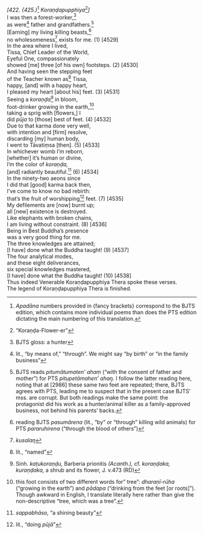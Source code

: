 *\[422. {425.}*[^1] *Koraṇḍapupphiya*[^2]*\]*  
I was then a forest-worker,[^3]  
as were[^4] father and grandfathers.[^5]  
\[Earning\] my living killing beasts,[^6]  
no wholesomeness[^7] exists for me. (1) \[4529\]  
In the area where I lived,  
Tissa, Chief Leader of the World,  
Eyeful One, compassionately  
showed \[me\] three \[of his own\] footsteps. (2) \[4530\]  
And having seen the stepping feet  
of the Teacher known as[^8] Tissa,  
happy, \[and\] with a happy heart,  
I pleased my heart \[about his\] feet. (3) \[4531\]  
Seeing a *koraṇḍa*[^9] in bloom,  
foot-drinker growing in the earth,[^10]  
taking a sprig with \[flowers,\] I  
did *pūja* to \[those\] best of feet. (4) \[4532\]  
Due to that karma done very well,  
with intention and \[firm\] resolve,  
discarding \[my\] human body,  
I went to Tāvatiṃsa \[then\]. (5) \[4533\]  
In whichever womb I’m reborn,  
\[whether\] it’s human or divine,  
I’m the color of *koraṇḍa,*  
\[and\] radiantly beautiful.[^11] (6) \[4534\]  
In the ninety-two aeons since  
I did that \[good\] karma back then,  
I’ve come to know no bad rebirth:  
that’s the fruit of worshipping[^12] feet. (7) \[4535\]  
My defilements are \[now\] burnt up;  
all \[new\] existence is destroyed.  
Like elephants with broken chains,  
I am living without constraint. (8) \[4536\]  
Being in Best Buddha’s presence  
was a very good thing for me.  
The three knowledges are attained;  
\[I have\] done what the Buddha taught! (9) \[4537\]  
The four analytical modes,  
and these eight deliverances,  
six special knowledges mastered,  
\[I have\] done what the Buddha taught! (10) \[4538\]  
Thus indeed Venerable Koraṇḍapupphiya Thera spoke these verses.  
The legend of Koraṇḍapupphiya Thera is finished.  
[^1]: *Apadāna* numbers provided in {fancy brackets} correspond to the
    BJTS edition, which contains more individual poems than does the PTS
    edition dictating the main numbering of this translation.  
[^2]: “Koraṇḍa-Flower-er”  
[^3]: BJTS gloss: a hunter  
[^4]: lit., “by means of,” “through”. We might say “by birth” or “in the
    family business”  
[^5]: BJTS reads *pitumātumaten’ ahaṃ* (“with the consent of father and
    mother”) for PTS *pitupetāmahen’ ahaŋ.* I follow the latter reading
    here, noting that at \[2986\] these same two feet are repeated;
    there, BJTS agrees with PTS, leading me to suspect that in the
    present case BJTS’ mss. are corrupt. But both readings make the same
    point: the protagonist did his work as a hunter/animal killer as a
    family-approved business, not behind his parents’ backs.  
[^6]: reading BJTS *pasumārena* (lit., “by” or “through” killing wild
    animals) for PTS *pararuhirena* (“through the blood of others”)  
[^7]: *kusalaŋ*  
[^8]: lit., “named”  
[^9]: Sinh. *kaṭukoraṇḍu,* Barberia prionitis *(Acanth.),* cf.
    *koraṇḍaka, kuraṇḍaka,* a shrub and its flower, J. v.473 (RD)  
[^10]: this foot consists of two different words for” tree”:
    *dharaṇī-rūha* (“growing in the earth”) and *pādapa* (“drinking from
    the feet \[or roots\]”). Though awkward in English, I translate
    literally here rather than give the non-descriptive “tree, which was
    a tree”.  
[^11]: *sappabhāso,* “a shining beauty”  
[^12]: lit., “doing *pūjā*”

